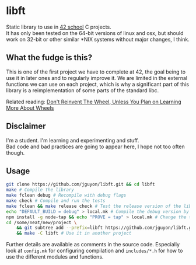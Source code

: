 # libft

Static library to use in [42 school](https://en.wikipedia.org/wiki/42_(school)) C projects.  
It has only been tested on the 64-bit versions of linux and osx, but should work on 32-bit
or other similar \*NIX systems without major changes, I think.

## What the fudge is this?

This is one of the first project we have to complete at 42, the goal being to use it in later ones
and to regularly improve it. We are limited in the external functions we can use on each project,
which is why a significant part of this library is a reimplementation of some parts of the standard libc.

Related reading:
[Don't Reinvent The Wheel, Unless You Plan on Learning More About Wheels](https://blog.codinghorror.com/dont-reinvent-the-wheel-unless-you-plan-on-learning-more-about-wheels/)

## Disclaimer

I'm a student. I'm learning and experimenting and stuff.  
Bad code and bad practices are going to appear here, I hope not too often though.

## Usage

```sh
git clone https://github.com/jguyon/libft.git && cd libft
make # Compile the library
make fclean debug # Recompile with debug flags
make check # Compile and run the tests
make fclean && make release check # Test the release version of the library
echo "DEFAULT_BUILD = debug" > local.mk # Compile the debug version by default on your local machine
npm install -g node-tap && echo "PROVE = tap" > local.mk # Change the tap output processor for tests
cd /some/neat/new/project \
    && git subtree add --prefix=libft https://github.com/jguyon/libft.git \
    && make -C libft # Use it in another project
```

Further details are available as comments in the source code.
Especially look at `config.mk` for configuring compilation and `includes/*.h` for
how to use the different modules and functions.

